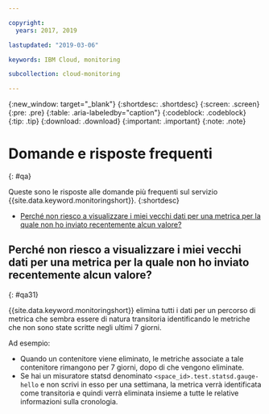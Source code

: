 ```yaml
---

copyright:
  years: 2017, 2019

lastupdated: "2019-03-06"

keywords: IBM Cloud, monitoring

subcollection: cloud-monitoring

---
```


{:new_window: target="_blank"}
{:shortdesc: .shortdesc}
{:screen: .screen}
{:pre: .pre}
{:table: .aria-labeledby="caption"}
{:codeblock: .codeblock}
{:tip: .tip}
{:download: .download}
{:important: .important}
{:note: .note}



# Domande e risposte frequenti
{: #qa}

Queste sono le risposte alle domande più frequenti sul servizio {{site.data.keyword.monitoringshort}}. 
{:shortdesc}

* [Perché non riesco a visualizzare i miei vecchi dati per una metrica per la quale non ho inviato recentemente alcun valore?](#qa31)


## Perché non riesco a visualizzare i miei vecchi dati per una metrica per la quale non ho inviato recentemente alcun valore?
{: #qa31}

{{site.data.keyword.monitoringshort}} elimina tutti i dati per un percorso di metrica che sembra essere di natura transitoria identificando le metriche che non sono state scritte negli ultimi 7 giorni. 

Ad esempio:

* Quando un contenitore viene eliminato, le metriche associate a tale contenitore rimangono per 7 giorni, dopo di che vengono eliminate.
* Se hai un misuratore statsd denominato `<space_id>.test.statsd.gauge-hello` e non scrivi in esso per una settimana, la metrica verrà identificata come transitoria e quindi verrà eliminata insieme a tutte le relative informazioni sulla cronologia. 

